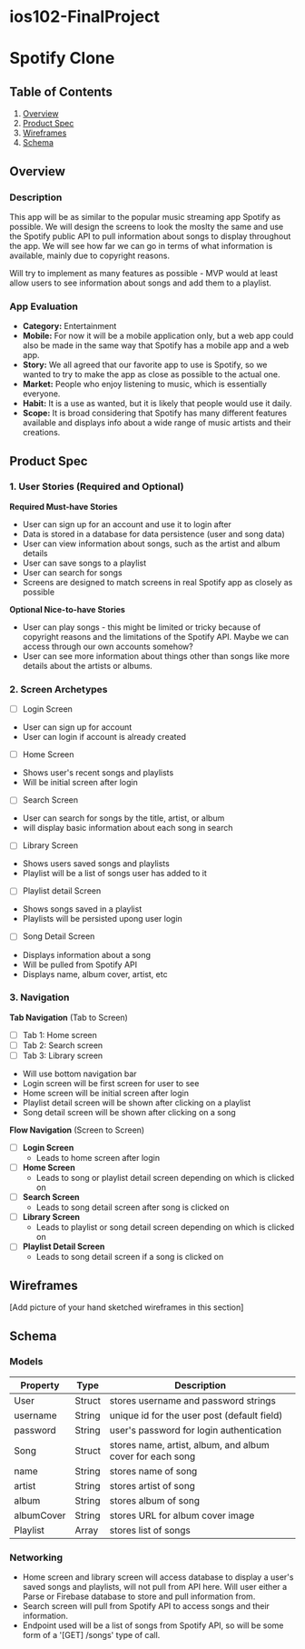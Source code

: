 # ios102-FinalProject

# Spotify Clone

## Table of Contents

1. [Overview](#Overview)
2. [Product Spec](#Product-Spec)
3. [Wireframes](#Wireframes)
4. [Schema](#Schema)

## Overview

### Description

This app will be as similar to the popular music streaming app Spotify as possible. We will design the screens to look the moslty the same and use the Spotify public API to pull information about songs to display throughout the app. We will see how far we can go in terms of what information is available, mainly due to copyright reasons.

Will try to implement as many features as possible - MVP would at least allow users to see information about songs and add them to a playlist.

### App Evaluation

- **Category:** Entertainment
- **Mobile:** For now it will be a mobile application only, but a web app could also be made in the same way that Spotify has a mobile app and a web app.
- **Story:**  We all agreed that our favorite app to use is Spotify, so we wanted to try to make the app as close as possible to the actual one.
- **Market:** People who enjoy listening to music, which is essentially everyone.
- **Habit:** It is a use as wanted, but it is likely that people would use it daily.
- **Scope:** It is broad considering that Spotify has many different features available and displays info about a wide range of music artists and their creations.

## Product Spec

### 1. User Stories (Required and Optional)

**Required Must-have Stories**

* User can sign up for an account and use it to login after
* Data is stored in a database for data persistence (user and song data)
* User can view information about songs, such as the artist and album details
* User can save songs to a playlist
* User can search for songs
* Screens are designed to match screens in real Spotify app as closely as possible

**Optional Nice-to-have Stories**

* User can play songs - this might be limited or tricky because of copyright reasons and the limitations of the Spotify API. Maybe we can access through our own accounts somehow?
* User can see more information about things other than songs like more details about the artists or albums.

### 2. Screen Archetypes
- [ ] Login Screen
* User can sign up for account
* User can login if account is already created

- [ ] Home Screen
* Shows user's recent songs and playlists
* Will be initial screen after login

- [ ] Search Screen
* User can search for songs by the title, artist, or album
* will display basic information about each song in search

- [ ] Library Screen
* Shows users saved songs and playlists
* Playlist will be a list of songs user has added to it

- [ ] Playlist detail Screen
* Shows songs saved in a playlist
* Playlists will be persisted upong user login

- [ ] Song Detail Screen
* Displays information about a song
* Will be pulled from Spotify API
* Displays name, album cover, artist, etc

### 3. Navigation

**Tab Navigation** (Tab to Screen)

- [ ] Tab 1: Home screen
- [ ] Tab 2: Search screen
- [ ] Tab 3: Library screen
- Will use bottom navigation bar
- Login screen will be first screen for user to see
- Home screen will be initial screen after login
- Playlist detail screen will be shown after clicking on a playlist
- Song detail screen will be shown after clicking on a song

**Flow Navigation** (Screen to Screen)

- [ ] **Login Screen**
  * Leads to home screen after login
- [ ] **Home Screen**
  * Leads to song or playlist detail screen depending on which is clicked on
- [ ] **Search Screen**
  * Leads to song detail screen after song is clicked on 
- [ ] **Library Screen**
  * Leads to playlist or song detail screen depending on which is clicked on
- [ ] **Playlist Detail Screen**
  * Leads to song detail screen if a song is clicked on

## Wireframes

[Add picture of your hand sketched wireframes in this section]


## Schema 


### Models

| Property | Type   | Description                                  |
|----------|--------|----------------------------------------------|
| User      | Struct    | stores username and password strings
| username | String | unique id for the user post (default field)   |
| password | String | user's password for login authentication      |
| Song      | Struct    | stores name, artist, album, and album cover for each song
| name      | String   | stores name of song
| artist      | String   | stores artist of song
| album      | String   | stores album of song
| albumCover      | String   | stores URL for album cover image
| Playlist      | Array   | stores list of songs


### Networking
- Home screen and library screen will access database to display a user's saved songs and playlists, will not pull from API here. Will user either a Parse or Firebase database to store and pull information from.
- Search screen will pull from Spotify API to access songs and their information.
- Endpoint used will be a list of songs from Spotify API, so will be some form of a '[GET] /songs' type of call.
